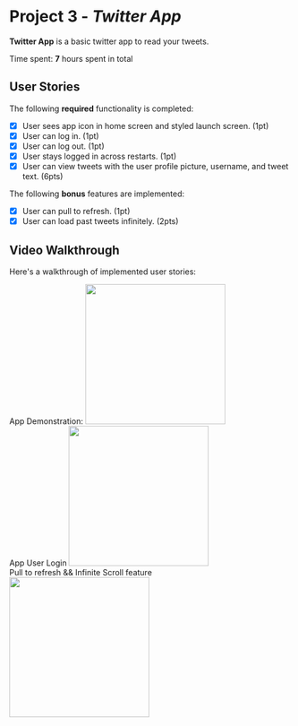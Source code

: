 # Project 3 - *Twitter App*

**Twitter App** is a basic twitter app to read your tweets.

Time spent: **7** hours spent in total

## User Stories

The following **required** functionality is completed:

- [x] User sees app icon in home screen and styled launch screen. (1pt)
- [x] User can log in. (1pt)
- [x] User can log out. (1pt)
- [x] User stays logged in across restarts. (1pt)
- [x] User can view tweets with the user profile picture, username, and tweet text. (6pts)

The following **bonus** features are implemented:

- [x] User can pull to refresh. (1pt)
- [x] User can load past tweets infinitely. (2pts)

## Video Walkthrough

Here's a walkthrough of implemented user stories:

App Demonstration:
<img src="http://g.recordit.co/KC0dbX8yob.gif" width=250><br>
App User Login
<img src="http://g.recordit.co/yZtMq8kTyo.gif" width=250><br>
Pull to refresh && Infinite Scroll feature
<img src="http://g.recordit.co/dYkNhfkQif.gif" width=250><br>
